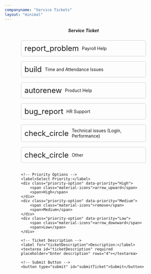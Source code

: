 ```yaml
---
companyname: "Service Tickets"
layout: "minimal"
---
```


<style>
#ticketForm {
    display: flex;
    flex-direction: column;
    gap: 1rem;
    max-width: 400px;
    margin: auto;
}

.ticket-option, .priority-option {
    display: flex;
    align-items: center;
    padding: 10px;
    border: 1px solid #ccc;
    border-radius: 5px;
    cursor: pointer;
    transition: background-color 0.3s ease;
}

.ticket-option:hover, .priority-option:hover {
    background-color: #f0f0f0;
}

.ticket-option span.material-icons, .priority-option span.material-icons {
    font-size: 24px;
    margin-right: 10px;
}

.ticket-option.selected, .priority-option.selected {
    background-color: #d1e7ff;
    border-color: #007bff;
}
</style>

<center><h5>Service Ticket</h5></center>

<!-- Link to Google Fonts for Material Icons -->
<link href="https://fonts.googleapis.com/icon?family=Material+Icons" rel="stylesheet">
<!-- SweetAlert2 -->
<script src="https://cdn.jsdelivr.net/npm/sweetalert2@11"></script>

<!-- Changed this to a form element -->
<form id="ticketForm">
    <!-- Ticket Type Options -->
    <div class="ticket-option" data-value="Incident">
        <span class="material-icons">report_problem</span>
        <span>Payroll Help</span>
    </div>
    <div class="ticket-option" data-value="Service Request">
        <span class="material-icons">build</span>
        <span>Time and Attendance Issues</span>
    </div>
    <div class="ticket-option" data-value="Change Request">
        <span class="material-icons">autorenew</span>
        <span>Product Help</span>
    </div>
    <div class="ticket-option" data-value="Problem">
        <span class="material-icons">bug_report</span>
        <span>HR Support</span>
    </div>
    <div class="ticket-option" data-value="Task">
        <span class="material-icons">check_circle</span>
        <span>Technical issues (Login, Performance)</span>
    </div>
    <div class="ticket-option" data-value="Other">
        <span class="material-icons">check_circle</span>
        <span>Other</span>
    </div>

    <!-- Priority Options -->
    <label>Select Priority:</label>
    <div class="priority-option" data-priority="High">
        <span class="material-icons">arrow_upward</span>
        <span>High</span>
    </div>
    <div class="priority-option" data-priority="Medium">
        <span class="material-icons">remove</span>
        <span>Medium</span>
    </div>
    <div class="priority-option" data-priority="Low">
        <span class="material-icons">arrow_downward</span>
        <span>Low</span>
    </div>

    <!-- Ticket Description -->
    <label for="ticketDescription">Description:</label>
    <textarea id="ticketDescription" required placeholder="Enter description" rows="4"></textarea>

    <!-- Submit Button -->
    <button type="submit" id="submitTicket">Submit</button>
</form>

<input type="hidden" id="ticketType" value="">
<input type="hidden" id="ticketPriority" value="">

<script>
// Handle Ticket Type Selection
document.querySelectorAll('.ticket-option').forEach(option => {
    option.addEventListener('click', function() {
        document.querySelectorAll('.ticket-option').forEach(opt => opt.classList.remove('selected'));
        this.classList.add('selected');
        document.getElementById('ticketType').value = this.getAttribute('data-value');
    });
});

// Handle Priority Selection
document.querySelectorAll('.priority-option').forEach(option => {
    option.addEventListener('click', function() {
        document.querySelectorAll('.priority-option').forEach(opt => opt.classList.remove('selected'));
        this.classList.add('selected');
        document.getElementById('ticketPriority').value = this.getAttribute('data-priority');
    });
});

// Handle Form Submission
document.getElementById('submitTicket').addEventListener('click', function(event) {
    event.preventDefault();

    function readCookie(name) {
        const nameEQ = name + "=";
        const ca = document.cookie.split(';');
        for(let i=0; i < ca.length; i++) {
            let c = ca[i];
            while (c.charAt(0) == ' ') c = c.substring(1,c.length);
            if (c.indexOf(nameEQ) == 0) return c.substring(nameEQ.length,c.length);
        }
        return null;
    }

    const userCookie = readCookie('user');

    // Capture form values
    const userEmail = userCookie ? JSON.parse(userCookie)?.email || "User has no email" : "User has no email";
    const summary = `${document.getElementById('ticketType').value} - ${userEmail}`;
    const serviceName = document.getElementById('ticketType').value;
    const userName = userCookie ? JSON.parse(userCookie)?.name || "Anonymous" : "Anonymous";
    const ticketPriority = document.getElementById('ticketPriority').value;
    const issueDescription = document.getElementById('ticketDescription').value;

    // Check if all fields are filled
    if (summary && ticketPriority && issueDescription) {
        // Create the data object to send
        const data = {
            summary,
            serviceName,
            userName,
            userEmail,
            issueDescription,
            priority: ticketPriority
        };

        // Submit the form data to the backend
        fetch('https://api.milesahead.team/api/jira/issue', {
            method: 'POST',
            headers: {
                'Content-Type': 'application/json'
            },
            body: JSON.stringify(data)
        })
        .then(response => {
            if (!response.ok) {
                throw new Error('Network response was not ok');
            }
            return response.json();
        })
        .then(data => {
            console.log(data)
            const baseUrl = data.self.split('/rest/api/2/issue/')[0]
            const browseUrl = `${baseUrl}/browse/${data.key}`
            Swal.fire({
                icon: 'success',
                title: 'Ticket Submitted',
                html: `Your ticket has been successfully submitted!<br/>Please visit <a href="${browseUrl}" target="_blank" style="color: #3085d6;">this link</a> to view the ticket.`,
                timer: 20000,
                showConfirmButton: false,
                toast: true,
                position: 'top-end'
            });

            // Reset the form using .reset()
            document.getElementById('ticketForm').reset();
        })
        .catch(error => {
            console.error('There was a problem with the fetch operation:', error);
            Swal.fire({
                icon: 'error',
                title: 'Error',
                text: 'There was an error submitting the ticket. Please try again.',
                timer: 3000,
                showConfirmButton: false,
                toast: true,
                position: 'top-end'
            });
        });
    } else {
        Swal.fire({
            icon: 'warning',
            title: 'Incomplete Form',
            text: 'Please select a ticket type, priority, and enter a description.',
            timer: 3000,
            showConfirmButton: false,
            toast: true,
            position: 'top-end'
        });
    }
});
</script>
